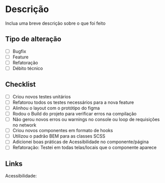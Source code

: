 # Descrição

Inclua uma breve descrição sobre o que foi feito

## Tipo de alteração

- [ ] Bugfix
- [ ] Feature
- [ ] Refatoração
- [ ] Débito técnico

## Checklist

- [ ] Criou novos testes unitários
- [ ] Refatorou todos os testes necessários para a nova feature
- [ ] Alinhou o layout com o protótipo do figma
- [ ] Rodou o Build do projeto para verificar erros na compilação
- [ ] Não gerou novos erros ou warnings no console ou loop de requisições no network
- [ ] Criou novos componentes em formato de hooks
- [ ] Utilizou o padrão BEM para as classes SCSS
- [ ] Adicionei boas práticas de Acessibilidade no componente/página
- [ ] Refatoração: Testei em todas telas/locais que o componente aparece

## Links

Acessibilidade: 
